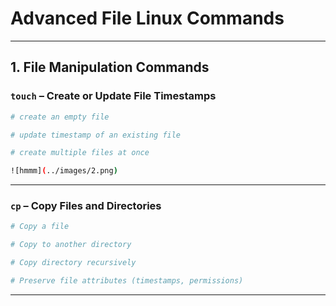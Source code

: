 # Advanced File Linux Commands

---

## **1. File Manipulation Commands**

### **`touch`** – Create or Update File Timestamps

```bash
# create an empty file

# update timestamp of an existing file

# create multiple files at once

![hmmm](../images/2.png)


```

---

### **`cp`** – Copy Files and Directories

```bash
# Copy a file

# Copy to another directory

# Copy directory recursively

# Preserve file attributes (timestamps, permissions)


```

---


